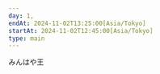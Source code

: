 ```yaml
---
day: 1,
endAt: 2024-11-02T13:25:00[Asia/Tokyo]
startAt: 2024-11-02T12:45:00[Asia/Tokyo]
type: main
---
```


みんはや王
